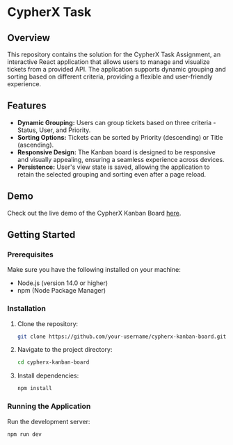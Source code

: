 # CypherX Task

## Overview

This repository contains the solution for the CypherX Task Assignment, an interactive React application that allows users to manage and visualize tickets from a provided API. The application supports dynamic grouping and sorting based on different criteria, providing a flexible and user-friendly experience.

## Features

- **Dynamic Grouping:** Users can group tickets based on three criteria - Status, User, and Priority.
- **Sorting Options:** Tickets can be sorted by Priority (descending) or Title (ascending).
- **Responsive Design:** The Kanban board is designed to be responsive and visually appealing, ensuring a seamless experience across devices.
- **Persistence:** User's view state is saved, allowing the application to retain the selected grouping and sorting even after a page reload.

## Demo

Check out the live demo of the CypherX Kanban Board [here]([https://your-live-demo-url](https://cypher-x-task.vercel.app/)).

## Getting Started

### Prerequisites

Make sure you have the following installed on your machine:

- Node.js (version 14.0 or higher)
- npm (Node Package Manager)

### Installation

1. Clone the repository:

    ```bash
    git clone https://github.com/your-username/cypherx-kanban-board.git
    ```

2. Navigate to the project directory:

    ```bash
    cd cypherx-kanban-board
    ```

3. Install dependencies:

    ```bash
    npm install
    ```

### Running the Application

Run the development server:

```bash
npm run dev
